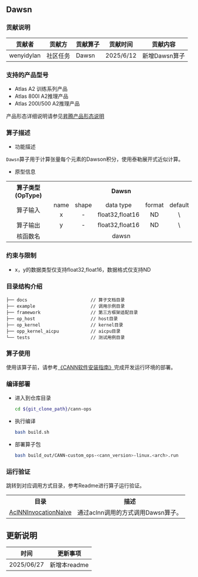 ## Dawsn
### 贡献说明
| 贡献者        | 贡献方  | 贡献算子  | 贡献时间      | 贡献内容      |
|------------|------|-------|-----------|-----------|
| wenyidylan | 社区任务 | Dawsn | 2025/6/12 | 新增Dawsn算子 |

### 支持的产品型号
- Atlas A2 训练系列产品
- Atlas 800I A2推理产品
- Atlas 200I/500 A2推理产品

产品形态详细说明请参见[昇腾产品形态说明](http://www.hiascend.com/document/redirect/CannCommunityProductForm)

### 算子描述
- 功能描述

`Dawsn`算子用于计算张量每个元素的Dawson积分，使用泰勒展开式近似计算。

- 原型信息

<table>  
<tr><th align="center">算子类型(OpType)</th><th colspan="5" align="center">Dawsn</th></tr>  
<tr><td rowspan="2" align="center">算子输入</td><td align="center">name</td><td align="center">shape</td><td align="center">data type</td><td align="center">format</td><td align="center">default</td></tr></td><td align="center">x</td><td align="center">-</td><td align="center">float32,float16</td><td align="center">ND</td><td align="center">\</td></tr>  
<tr><td rowspan="1" align="center">算子输出</td><td align="center">y</td><td align="center">-</td><td align="center">float32,float16</td><td align="center">ND</td><td align="center">\</td></tr>  
<tr><td rowspan="1" align="center">核函数名</td><td colspan="5" align="center">dawsn</td></tr>  
</table>

### 约束与限制
- x，y的数据类型仅支持float32,float16，数据格式仅支持ND

### 目录结构介绍
```
├── docs                        // 算子文档目录
├── example                     // 调用示例目录
├── framework                   // 第三方框架适配目录
├── op_host                     // host目录
├── op_kernel                   // kernel目录
├── opp_kernel_aicpu            // aicpu目录
└── tests                       // 测试用例目录
```


### 算子使用
使用该算子前，请参考[《CANN软件安装指南》](https://hiascend.com/document/redirect/CannCommunityInstSoftware)完成开发运行环境的部署。

### 编译部署
  - 进入到仓库目录

    ```bash
    cd ${git_clone_path}/cann-ops
    ```

  - 执行编译

    ```bash
    bash build.sh
    ```

  - 部署算子包

    ```bash
    bash build_out/CANN-custom_ops-<cann_version>-linux.<arch>.run
    ```

### 运行验证
跳转到对应调用方式目录，参考Readme进行算子运行验证。
<table>
    <th>目录</th><th>描述</th>
    <tr>
        <td><a href="./examples/AclNNInvocationNaive"> AclNNInvocationNaive</td><td>通过aclnn调用的方式调用Dawsn算子。</td>
    </tr>
</table>

## 更新说明
| 时间 | 更新事项 |
|----|------|
| 2025/06/27 | 新增本readme |